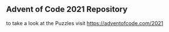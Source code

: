 ## Advent of Code 2021 Repository

to take a look at the Puzzles visit https://adventofcode.com/2021
